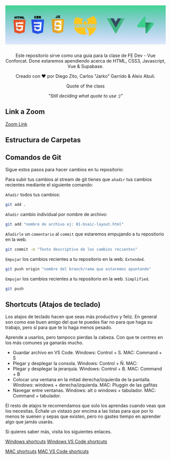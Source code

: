 <h1 align="center">
  <a href="https://github.com/dzc1/ironhack-nov07">
    <img src="./assets/imgs/banner.png" alt="Vue Conforcat Class">
  </a>
</h1>
  <p align="center">
  Este repositorio sirve como una guia para la clase de FE Dev - Vue Conforcat. Done estaremos apendiendo acerca de HTML, CSS3, Javascript, Vue & Supabase.
</p>
 <p align="center" style="font: 16px">
 Creado con ❤️ por Diego Zito, Carlos "Jarko" Garrido & Aleix Abuli.
</p>
<p align="center" style="font: 16px">
 Quote of the class
</p>
<p align="center" style="font:16px; font-style:italic">
 "Still deciding what quote to use :)"
</p>

## Link a Zoom

[Zoom Link](https://ironhack.zoom.us/j/91218132607)

## Estructura de Carpetas

<!-- Propagate -->

## Comandos de Git

Sigue estos pasos para hacer cambios en tu repositorio:

Para subir tus cambios al stream de git tienes que `añadir` tus cambios recientes mediante el siguiente comando:

`Añadir` todos tus cambios:

```bash
git add .
```

`Añadir` cambio individual por nombre de archivo:

```bash
git add "nombre de archivo ej: 01-bsaic-layout.html"
```

`Añadirle` un `comentario` al `commit` que estaremos empujando a tu repositorio en la web.

```bash
git commit -m "Texto descriptivo de los cambios recientes"
```

`Empujar` los cambios recientes a tu repositorio en la web. `Extended`.

```bash
git push origin "nombre del branch/rama que estaremos apuntando"
```

`Empujar` los cambios recientes a tu repositorio en la web. `Simplified`.

```bash
git push
```

## Shortcuts (Atajos de teclado)
Los atajos de teclado hacen que seas más productivo y feliz. En general son como ese buen amigo del que te puedes fiar no para que haga su trabajo, pero sí para que te lo haga menos pesado. 

Aprende a usarlos, pero tampoco pierdas la cabeza. Con que te centres en los más comunes ya ganarás mucho. 
  - Guardar archivo en VS Code.   Windows: Control + S.   MAC: Command + S
  - Plegar y desplegar la consola.  Windows: Control + Ñ.   MAC: 
  - Plegar y desplegar la jerarquía. Windows: Control + B.   MAC: Command + B
  - Colocar una ventana en la mitad derecha/izquierda de la pantalla. Windows: windows + derecha/izquierda.   MAC: Pluggin de las gafitas
  - Navegar entre ventanas. Windows: alt o windows + tabulador.   MAC: Command + tabulador.

El resto de atajos te recomendamos que solo los aprendas cuando veas que los necesitas. Échale un vistazo por encima a las listas para que por lo menos te suenen y sepas que existen, pero no gastes tiempo en aprender algo que jamás usarás. 

Si quieres saber más, visita los siguientes enlaces. 

[Windows shortcuts]([https://ironhack.zoom.us/j/91218132607](https://support.microsoft.com/es-es/windows/m%C3%A9todos-abreviados-de-teclado-de-windows-dcc61a57-8ff0-cffe-9796-cb9706c75eec))
[Windows VS Code shortcuts]([https://ironhack.zoom.us/j/91218132607](https://carontestudio.com/blog/atajos-de-teclado-en-visual-studio-code/))

[MAC shortcuts](https://support.apple.com/es-es/HT201236)
[MAC VS Code shortcuts](https://manolohidalgo.com/atajos-de-teclado-en-visual-studio-code-para-mac/)


